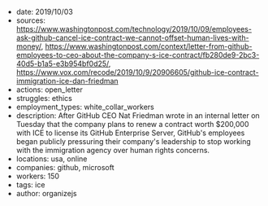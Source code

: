 - date: 2019/10/03
- sources: https://www.washingtonpost.com/technology/2019/10/09/employees-ask-github-cancel-ice-contract-we-cannot-offset-human-lives-with-money/, https://www.washingtonpost.com/context/letter-from-github-employees-to-ceo-about-the-company-s-ice-contract/fb280de9-2bc3-40d5-b1a5-e3b954bf0d25/, https://www.vox.com/recode/2019/10/9/20906605/github-ice-contract-immigration-ice-dan-friedman
- actions: open_letter
- struggles: ethics
- employment_types: white_collar_workers
- description: After GitHub CEO Nat Friedman wrote in an internal letter on Tuesday that the company plans to renew a contract worth $200,000 with ICE to license its GitHub Enterprise Server, GitHub's employees began publicly pressuring their company's leadership to stop working with the immigration agency over human rights concerns.
- locations: usa, online
- companies: github, microsoft
- workers: 150
- tags: ice
- author: organizejs
